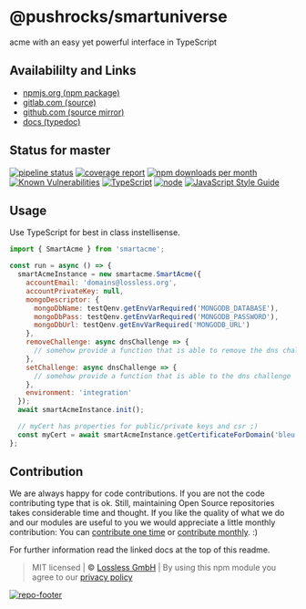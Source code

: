 # @pushrocks/smartuniverse
acme with an easy yet powerful interface in TypeScript

## Availabililty and Links
* [npmjs.org (npm package)](https://www.npmjs.com/package/@pushrocks/smartuniverse)
* [gitlab.com (source)](https://gitlab.com/pushrocks/smartuniverse)
* [github.com (source mirror)](https://github.com/pushrocks/smartuniverse)
* [docs (typedoc)](https://pushrocks.gitlab.io/smartuniverse/)

## Status for master
[![pipeline status](https://gitlab.com/pushrocks/smartuniverse/badges/master/pipeline.svg)](https://gitlab.com/pushrocks/smartuniverse/commits/master)
[![coverage report](https://gitlab.com/pushrocks/smartuniverse/badges/master/coverage.svg)](https://gitlab.com/pushrocks/smartuniverse/commits/master)
[![npm downloads per month](https://img.shields.io/npm/dm/@pushrocks/smartuniverse.svg)](https://www.npmjs.com/package/@pushrocks/smartuniverse)
[![Known Vulnerabilities](https://snyk.io/test/npm/@pushrocks/smartuniverse/badge.svg)](https://snyk.io/test/npm/@pushrocks/smartuniverse)
[![TypeScript](https://img.shields.io/badge/TypeScript->=%203.x-blue.svg)](https://nodejs.org/dist/latest-v10.x/docs/api/)
[![node](https://img.shields.io/badge/node->=%2010.x.x-blue.svg)](https://nodejs.org/dist/latest-v10.x/docs/api/)
[![JavaScript Style Guide](https://img.shields.io/badge/code%20style-prettier-ff69b4.svg)](https://prettier.io/)

## Usage

Use TypeScript for best in class instellisense.

```javascript
import { SmartAcme } from 'smartacme';

const run = async () => {
  smartAcmeInstance = new smartacme.SmartAcme({
    accountEmail: 'domains@lossless.org',
    accountPrivateKey: null,
    mongoDescriptor: {
      mongoDbName: testQenv.getEnvVarRequired('MONGODB_DATABASE'),
      mongoDbPass: testQenv.getEnvVarRequired('MONGODB_PASSWORD'),
      mongoDbUrl: testQenv.getEnvVarRequired('MONGODB_URL')
    },
    removeChallenge: async dnsChallenge => {
      // somehow provide a function that is able to remove the dns challenge
    },
    setChallenge: async dnsChallenge => {
      // somehow provide a function that is able to the dns challenge
    },
    environment: 'integration'
  });
  await smartAcmeInstance.init();

  // myCert has properties for public/private keys and csr ;)
  const myCert = await smartAcmeInstance.getCertificateForDomain('bleu.de');
};
```

## Contribution

We are always happy for code contributions. If you are not the code contributing type that is ok. Still, maintaining Open Source repositories takes considerable time and thought. If you like the quality of what we do and our modules are useful to you we would appreciate a little monthly contribution: You can [contribute one time](https://lossless.link/contribute-onetime) or [contribute monthly](https://lossless.link/contribute). :)

For further information read the linked docs at the top of this readme.

> MIT licensed | **&copy;** [Lossless GmbH](https://lossless.gmbh)
| By using this npm module you agree to our [privacy policy](https://lossless.gmbH/privacy)

[![repo-footer](https://lossless.gitlab.io/publicrelations/repofooter.svg)](https://maintainedby.lossless.com)
